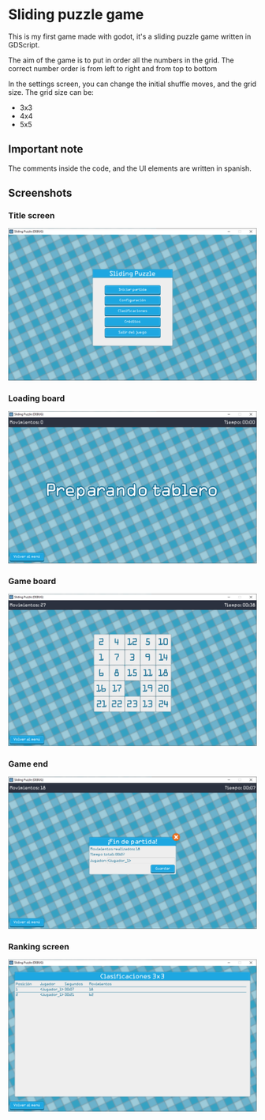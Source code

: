 # Sliding puzzle game
This is my first game made with godot, it's a sliding puzzle game written in GDScript.

The aim of the game is to put in order all the numbers in the grid.
The correct number order is from left to right and from top to bottom

In the settings screen, you can change the initial shuffle moves, and the grid size.
The grid size can be:
- 3x3
- 4x4
- 5x5

## Important note
The comments inside the code, and the UI elements are written in spanish.

## Screenshots
### Title screen
![title screen](/screenshots/title_screen.png)

### Loading board
![loading_board](/screenshots/loading_board.png)

### Game board
![game_board](/screenshots/game_board.png)

### Game end
![game_end](/screenshots/game_end.png)

### Ranking screen
![ranking screen](/screenshots/ranking_screen.png)
